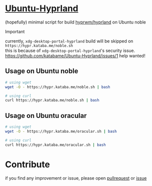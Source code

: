 # [Ubuntu-Hyprland](https://github.com/katabame/Ubuntu-Hyprland)

(hopefully) minimal script for build [hyprwm/hyprland](https://github.com/hyprwm/hyprland) on Ubuntu noble

> [!IMPORTANT]
> currently, `xdg-desktop-portal-hyprland` build will be skipped on `https://hypr.kataba.me/noble.sh`  
> this is because of `xdg-desktop-portal-hyprland`'s security issue.  
> https://github.com/katabame/Ubuntu-Hyprland/issues/1 help wanted!


## Usage on Ubuntu noble
```bash
# using wget
wget -O - https://hypr.kataba.me/noble.sh | bash

# using curl
curl https://hypr.kataba.me/noble.sh | bash
```


## Usage on Ubuntu oracular
```bash
# using wget
wget -O - https://hypr.kataba.me/oracular.sh | bash

# using curl
curl https://hypr.kataba.me/oracular.sh | bash
```


# Contribute
if you find any improvement or issue, please open [pullrequest](https://github.com/katabame/Ubuntu-Hyprland/pulls) or [issue](https://github.com/katabame/Ubuntu-Hyprland/issues)
